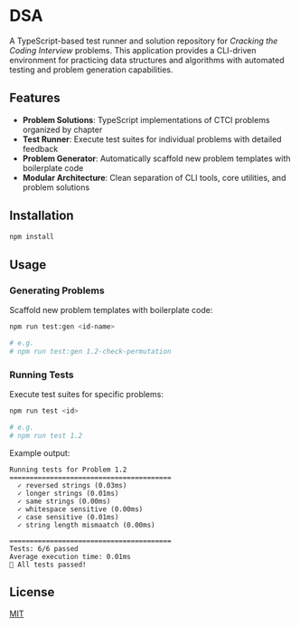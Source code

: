 # DSA

A TypeScript-based test runner and solution repository for _Cracking the Coding
Interview_ problems. This application provides a CLI-driven environment for
practicing data structures and algorithms with automated testing and problem
generation capabilities.

## Features

- **Problem Solutions**: TypeScript implementations of CTCI problems organized
  by chapter
- **Test Runner**: Execute test suites for individual problems with detailed
  feedback
- **Problem Generator**: Automatically scaffold new problem templates with
  boilerplate code
- **Modular Architecture**: Clean separation of CLI tools, core utilities, and
  problem solutions

## Installation

```bash
npm install
```

## Usage

### Generating Problems

Scaffold new problem templates with boilerplate code:

```bash
npm run test:gen <id-name>

# e.g.
# npm run test:gen 1.2-check-permutation
```

### Running Tests

Execute test suites for specific problems:

```bash
npm run test <id>

# e.g.
# npm run test 1.2
```

Example output:

```
Running tests for Problem 1.2
========================================
  ✓ reversed strings (0.03ms)
  ✓ longer strings (0.01ms)
  ✓ same strings (0.00ms)
  ✓ whitespace sensitive (0.00ms)
  ✓ case sensitive (0.01ms)
  ✓ string length mismaatch (0.00ms)

========================================
Tests: 6/6 passed
Average execution time: 0.01ms
🎉 All tests passed!
```

## License

[MIT](./LICENSE)
